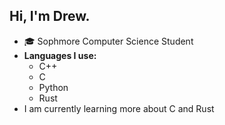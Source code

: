 ## Hi, I'm Drew.
<ul>
  <li>🎓 Sophmore Computer Science Student</li>
  <li>
    <b>Languages I use:</b>
    <ul>
      <li>C++</li>
      <li>C</li>
      <li>Python</li>
      <li>Rust</li>
    </ul>
    <li>I am currently learning more about C and Rust</li>
  </li>
</ul>
